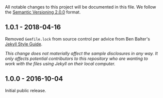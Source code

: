 All notable changes to this project will be documented in this file.
We follow the [Semantic Versioning 2.0.0](http://semver.org/) format.


## 1.0.1 - 2018-04-16

Removed `Gemfile.lock` from source control per advice from Ben Balter's
[Jekyll Style Guide](http://ben.balter.com/jekyll-style-guide/gitignore/#gemfilelock).

_This change does not materially affect the sample disclosures in any way.
 It only affects potential contributors to this repository who are wanting
 to work with the files using Jekyll on their local computer._


## 1.0.0 - 2016-10-04

Initial public release.
